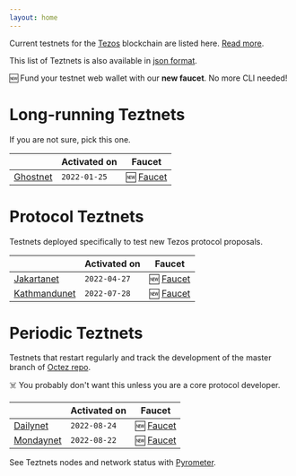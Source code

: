 ```yaml
---
layout: home
---
```


Current testnets for the [Tezos](https://tezos.com) blockchain are listed here. [Read more](about/).

This list of Teztnets is also available in [json format](https://teztnets.xyz/teztnets.json).

🆕 Fund your testnet web wallet with our **new faucet**. No more CLI needed!

# Long-running Teztnets

If you are not sure, pick this one.

| | Activated on | Faucet |
|-------|---------------------|--|
| [Ghostnet](/ghostnet-about) | `2022-01-25` | 🆕 [Faucet](https://faucet.ghostnet.teztnets.xyz) |



# Protocol Teztnets

Testnets deployed specifically to test new Tezos protocol proposals.

| | Activated on | Faucet |
|-------|---------------------|--|
| [Jakartanet](/jakartanet-about) | `2022-04-27` | 🆕 [Faucet](https://faucet.jakartanet.teztnets.xyz) |
| [Kathmandunet](/kathmandunet-about) | `2022-07-28` | 🆕 [Faucet](https://faucet.kathmandunet.teztnets.xyz) |



# Periodic Teztnets

Testnets that restart regularly and track the development of the master branch of [Octez repo](https://gitlab.com/tezos/tezos/).
 
☠️ You probably don't want this unless you are a core protocol developer.

| | Activated on | Faucet |
|-------|---------------------|--|
| [Dailynet](/dailynet-about) | `2022-08-24` | 🆕 [Faucet](https://faucet.dailynet-2022-08-24.teztnets.xyz) |
| [Mondaynet](/mondaynet-about) | `2022-08-22` | 🆕 [Faucet](https://faucet.mondaynet-2022-08-22.teztnets.xyz) |




See Teztnets nodes and network status with [Pyrometer](https://pyrometer.teztnets.xyz).
